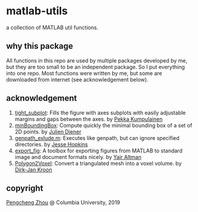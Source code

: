 # matlab-utils
a collection of MATLAB util functions. 

## why this package
All functions in this repo are used by multiple packages developed by me, but they are too small to be an independent package. So I put everything into one repo. Most functions were written by me, but some are downloaded from internet (see acknowledgement below). 

## acknowledgement 

1. [tight_subplot](https://www.mathworks.com/matlabcentral/fileexchange/27991-tight_subplot-nh-nw-gap-marg_h-marg_w):  Fills the figure with axes subplots with easily adjustable margins and gaps between the axes.  by [Pekka Kumpulainen](https://www.mathworks.com/matlabcentral/profile/authors/218565-pekka-kumpulainen)
2. [minBoundingBox](https://ww2.mathworks.cn/matlabcentral/fileexchange/31126-2d-minimal-bounding-box?s_tid=FX_rc1_behav):  Compute quickly the minimal bounding box of a set of 2D points. by [Julien Diener](https://ww2.mathworks.cn/matlabcentral/profile/authors/1978578-julien-diener)
3. [genpath_exlude.m](https://www.mathworks.com/matlabcentral/fileexchange/22209-genpath_exclude):  Executes like genpath, but can ignore specified directories. by [Jesse Hopkins](https://www.mathworks.com/matlabcentral/profile/authors/697331-jesse-hopkins)
4. [export_fig](https://github.com/altmany/export_fig): A toolbox for exporting figures from MATLAB to standard image and document formats nicely. by [Yair Altman](https://github.com/altmany)
5. [Polygon2Voxel](https://www.mathworks.com/matlabcentral/fileexchange/24086-polygon2voxel):  Convert a triangulated mesh into a voxel volume. by [Dirk-Jan Kroon](https://www.mathworks.com/matlabcentral/profile/authors/1097878-dirk-jan-kroon)

## copyright
[Pengcheng Zhou](zhoupc.github.io) @ Columbia University, 2019
